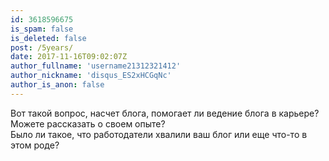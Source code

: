 ```yaml
---
id: 3618596675
is_spam: false
is_deleted: false
post: /5years/
date: 2017-11-16T09:02:07Z
author_fullname: 'username21312321412'
author_nickname: 'disqus_ES2xHCGqNc'
author_is_anon: false
---
```


<p>Вот такой вопрос, насчет блога, помогает ли ведение блога в карьере?<br>Можете рассказать о своем опыте?<br>Было ли такое, что работодатели хвалили ваш блог или еще что-то в этом роде?</p>
